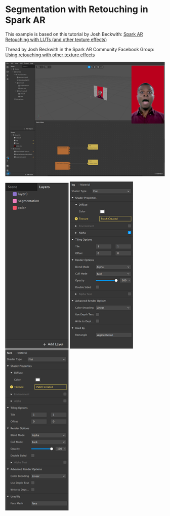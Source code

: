 # Segmentation with Retouching in Spark AR

This example is based on this tutorial by Josh Beckwith:
[Spark AR Retouching with LUTs (and other texture effects)](https://www.youtube.com/watch?v=4g4CoL_KCkE)

Thread by Josh Beckwith in the Spark AR Community Facebook Group:
[Using retouching with other texture effects](https://www.facebook.com/groups/SparkARcommunity/permalink/712178199194225/)

![Segmentation with Retouching in Spark AR](screenshot.png)

<img src="https://github.com/allanberger/spark-seg-with-retouch/blob/master/layers.png" width="200">
<img src="https://github.com/allanberger/spark-seg-with-retouch/blob/master/bg_mat.png" width="200">
<img src="https://github.com/allanberger/spark-seg-with-retouch/blob/master/face_mat.png" width="200">
